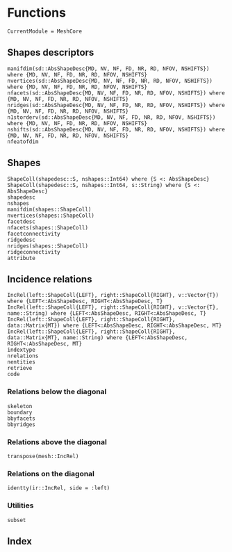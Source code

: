 # Functions

```@meta
CurrentModule = MeshCore
```

## Shapes descriptors

```@docs
manifdim(sd::AbsShapeDesc{MD, NV, NF, FD, NR, RD, NFOV, NSHIFTS}) where {MD, NV, NF, FD, NR, RD, NFOV, NSHIFTS}
nvertices(sd::AbsShapeDesc{MD, NV, NF, FD, NR, RD, NFOV, NSHIFTS}) where {MD, NV, NF, FD, NR, RD, NFOV, NSHIFTS}
nfacets(sd::AbsShapeDesc{MD, NV, NF, FD, NR, RD, NFOV, NSHIFTS}) where {MD, NV, NF, FD, NR, RD, NFOV, NSHIFTS}
nridges(sd::AbsShapeDesc{MD, NV, NF, FD, NR, RD, NFOV, NSHIFTS}) where {MD, NV, NF, FD, NR, RD, NFOV, NSHIFTS}
n1storderv(sd::AbsShapeDesc{MD, NV, NF, FD, NR, RD, NFOV, NSHIFTS}) where {MD, NV, NF, FD, NR, RD, NFOV, NSHIFTS}
nshifts(sd::AbsShapeDesc{MD, NV, NF, FD, NR, RD, NFOV, NSHIFTS}) where {MD, NV, NF, FD, NR, RD, NFOV, NSHIFTS} 
nfeatofdim
```

## Shapes

```@docs
ShapeColl(shapedesc::S, nshapes::Int64) where {S <: AbsShapeDesc}
ShapeColl(shapedesc::S, nshapes::Int64, s::String) where {S <: AbsShapeDesc}
shapedesc
nshapes
manifdim(shapes::ShapeColl)
nvertices(shapes::ShapeColl) 
facetdesc
nfacets(shapes::ShapeColl)
facetconnectivity
ridgedesc
nridges(shapes::ShapeColl)
ridgeconnectivity
attribute
```

## Incidence relations

```@docs
IncRel(left::ShapeColl{LEFT}, right::ShapeColl{RIGHT}, v::Vector{T}) where {LEFT<:AbsShapeDesc, RIGHT<:AbsShapeDesc, T}
IncRel(left::ShapeColl{LEFT}, right::ShapeColl{RIGHT}, v::Vector{T}, name::String) where {LEFT<:AbsShapeDesc, RIGHT<:AbsShapeDesc, T}
IncRel(left::ShapeColl{LEFT}, right::ShapeColl{RIGHT}, data::Matrix{MT}) where {LEFT<:AbsShapeDesc, RIGHT<:AbsShapeDesc, MT}
IncRel(left::ShapeColl{LEFT}, right::ShapeColl{RIGHT}, data::Matrix{MT}, name::String) where {LEFT<:AbsShapeDesc, RIGHT<:AbsShapeDesc, MT}
indextype
nrelations
nentities
retrieve
code
```

### Relations below the diagonal

```@docs
skeleton
boundary
bbyfacets
bbyridges
```

### Relations above the diagonal

```@docs
transpose(mesh::IncRel)
```

### Relations on the diagonal

```@docs
identty(ir::IncRel, side = :left)
```

### Utilities

```@docs
subset
```


## Index

```@index
```

